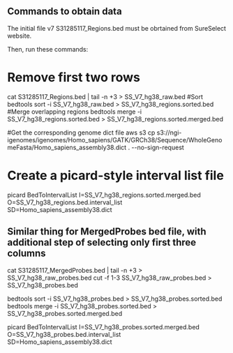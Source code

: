 ## Commands to obtain data

The initial file v7 S31285117_Regions.bed must be obrtained from SureSelect website.

Then, run these commands:
# Remove first two rows
cat S31285117_Regions.bed | tail -n +3 > SS_V7_hg38_raw.bed
#Sort
bedtools sort -i SS_V7_hg38_raw.bed > SS_V7_hg38_regions.sorted.bed
#Merge overlapping regions
bedtools merge -i SS_V7_hg38_regions.sorted.bed > SS_V7_hg38_regions.sorted.merged.bed

#Get the corresponding genome dict file
aws s3 cp s3://ngi-igenomes/igenomes/Homo_sapiens/GATK/GRCh38/Sequence/WholeGenomeFasta/Homo_sapiens_assembly38.dict . --no-sign-request

# Create a picard-style interval list file
picard BedToIntervalList I=SS_V7_hg38_regions.sorted.merged.bed O=SS_V7_hg38_regions.bed.interval_list SD=Homo_sapiens_assembly38.dict


## Similar thing for MergedProbes bed file, with additional step of selecting only first three columns
cat S31285117_MergedProbes.bed | tail -n +3 > SS_V7_hg38_raw_probes.bed
cut -f 1-3 SS_V7_hg38_raw_probes.bed > SS_V7_hg38_probes.bed

bedtools sort -i  SS_V7_hg38_probes.bed > SS_V7_hg38_probes.sorted.bed
bedtools merge -i SS_V7_hg38_probes.sorted.bed > SS_V7_hg38_probes.sorted.merged.bed

picard BedToIntervalList I=SS_V7_hg38_probes.sorted.merged.bed O=SS_V7_hg38_probes.bed.interval_list SD=Homo_sapiens_assembly38.dict